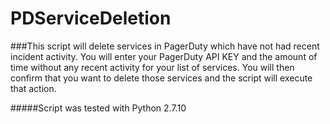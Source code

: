 # PDServiceDeletion

###This script will delete services in PagerDuty which have not had recent incident activity.  You will enter your PagerDuty API KEY and the amount of time without any recent activity for your list of services.  You will then confirm that you want to delete those services and the script will execute that action.

#####Script was tested with Python 2.7.10
